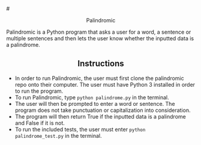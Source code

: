#<div align="center">Palindromic</div>

Palindromic is a Python program that asks a user for a word, a sentence or multiple sentences and then lets the user know whether the inputted data is a palindrome.

## <div align="center">Instructions</div>
* In order to run Palindromic, the user must first clone the palindromic repo onto their computer. The user must have Python 3 installed in order to run the program.
* To run Palindromic, type `python palindrome.py` in the terminal.
* The user will then be prompted to enter a word or sentence. The program does not take punctuation or capitalization into consideration.  
* The program will then return True if the inputted data is a palindrome and False if it is not.
* To run the included tests, the user must enter `python palindrome_test.py` in the terminal.

